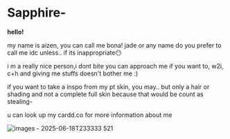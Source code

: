 # Sapphire-

__hello!__


my name is aizen, you can call me bona! jade or any name do you prefer to call me idc unless.. if its inappropriate😶


i m a really nice person,i dont bite you can approach me if you want to, w2i, c+h and giving me stuffs doesn't bother me :)


if you want to take a inspo from my pt skin, you may.. but only a hair or shading and not a complete full skin because that would be count as stealing-


u can look up my cardd.co for more information about me 

![images - 2025-06-18T233333 521](https://github.com/user-attachments/assets/e09e8417-c306-4801-bfc3-1d9c83ceb1b6)

